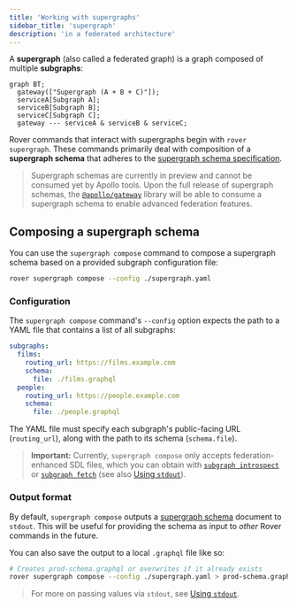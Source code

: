 ```yaml
---
title: 'Working with supergraphs'
sidebar_title: 'supergraph'
description: 'in a federated architecture'
---
```


A **supergraph** (also called a federated graph) is a graph composed of multiple **subgraphs**:

```mermaid
graph BT;
  gateway(["Supergraph (A + B + C)"]);
  serviceA[Subgraph A];
  serviceB[Subgraph B];
  serviceC[Subgraph C];
  gateway --- serviceA & serviceB & serviceC;
```

Rover commands that interact with supergraphs begin with `rover supergraph`. These commands primarily deal with composition of a **supergraph schema** that adheres to the [supergraph schema specification](https://apollo-specs.github.io/core/draft/pre-0).

> Supergraph schemas are currently in preview and cannot be consumed yet by Apollo tools. Upon the full release of supergraph schemas, the [`@apollo/gateway`](https://www.apollographql.com/docs/federation/gateway/) library will be able to consume a supergraph schema to enable advanced federation features.

## Composing a supergraph schema

You can use the `supergraph compose` command to compose a supergraph schema based on a provided subgraph configuration file:

```bash
rover supergraph compose --config ./supergraph.yaml
```

### Configuration

The `supergraph compose` command's `--config` option expects the path to a YAML file that contains a list of all subgraphs:

```yaml
subgraphs:
  films:
    routing_url: https://films.example.com
    schema: 
      file: ./films.graphql
  people:
    routing_url: https://people.example.com
    schema: 
      file: ./people.graphql
```

The YAML file must specify each subgraph's public-facing URL (`routing_url`), along with the path to its schema (`schema.file`).

> **Important:** Currently, `supergraph compose` only accepts federation-enhanced SDL files, which you can obtain with [`subgraph introspect`](./subgraphs#fetching-via-enhanced-introspection) or [`subgraph fetch`](subgraphs/#fetching-from-apollo-studio) (see also [Using `stdout`](./conventions#using-stdout)).

### Output format

By default, `supergraph compose` outputs a [supergraph schema](https://apollo-specs.github.io/core/draft/pre-0) document to `stdout`. This will be useful for providing the schema as input to _other_ Rover commands in the future.

You can also save the output to a local `.graphql` file like so:

```bash
# Creates prod-schema.graphql or overwrites if it already exists
rover supergraph compose --config ./supergraph.yaml > prod-schema.graphql
```

> For more on passing values via `stdout`, see [Using `stdout`](./conventions#using-stdout).
